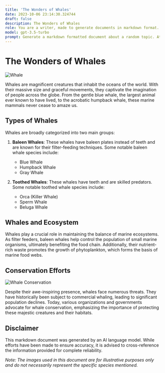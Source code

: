 ```yaml
---
title: 'The Wonders of Whales'
date: 2023-10-06 23:14:30.324744
draft: false
description: The Wonders of Whales
role: You are a writer, made to generate documents in markdown format. It is very important that all of the documents you generate are in valid markdown format.
model: gpt-3.5-turbo
prompt: Generate a markdown formatted document about a random topic. At the bottom, include a disclaimer explaining that the document was generated by you. The first line of the document should be the title. Make sure that the entire document is in proper markdown format, using a mix of various tags to make the document visually appealing.
---
```


# The Wonders of Whales

![Whale](https://images.unsplash.com/photo-1513655194411-98407b876495?ixid=MnwxMjA3fDB8MHxzZWFyY2h8MTB8fHdoYWxlfGVufDB8fDB8fA%3D%3D&ixlib=rb-1.2.1&auto=format&fit=crop&w=800&q=60)

Whales are magnificent creatures that inhabit the oceans of the world. With their massive size and graceful movements, they captivate the imagination of people across the globe. From the gentle blue whale, the largest animal ever known to have lived, to the acrobatic humpback whale, these marine mammals never cease to amaze us.

## Types of Whales

Whales are broadly categorized into two main groups:

1. **Baleen Whales**: These whales have baleen plates instead of teeth and are known for their filter-feeding techniques. Some notable baleen whale species include:
   - Blue Whale
   - Humpback Whale
   - Gray Whale

2. **Toothed Whales**: These whales have teeth and are skilled predators. Some notable toothed whale species include:
   - Orca (Killer Whale)
   - Sperm Whale
   - Beluga Whale

## Whales and Ecosystem

Whales play a crucial role in maintaining the balance of marine ecosystems. As filter feeders, baleen whales help control the population of small marine organisms, ultimately benefiting the food chain. Additionally, their nutrient-rich waste promotes the growth of phytoplankton, which forms the basis of marine food webs.

## Conservation Efforts

![Whale Conservation](https://images.unsplash.com/photo-1565081817940-c5490f7a4e8f?ixid=MnwxMjA3fDB8MHxzZWFyY2h8MTZ8fHdoYWxlfGVufDB8fDB8fA%3D%3D&ixlib=rb-1.2.1&auto=format&fit=crop&w=800&q=60)

Despite their awe-inspiring presence, whales face numerous threats. They have historically been subject to commercial whaling, leading to significant population declines. Today, various organizations and governments advocate for whale conservation, emphasizing the importance of protecting these majestic creatures and their habitats.

## Disclaimer

This markdown document was generated by an AI language model. While efforts have been made to ensure accuracy, it is advised to cross-reference the information provided for complete reliability.

*Note: The images used in this document are for illustrative purposes only and do not necessarily represent the specific species mentioned.*